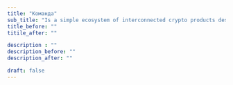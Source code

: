 ```yaml
---
title: "Команда"
sub_title: "Is a simple ecosystem of interconnected crypto products designed for the mass adoption of cryptocurrencies."
title_before: ""
titile_after: ""

description : ""
description_before: ""
description_after: ""

draft: false
---
```


